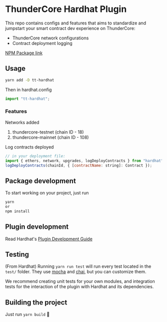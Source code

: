 # ThunderCore Hardhat Plugin

This repo contains configs and features that aims to standardize and jumpstart your smart contract dev experience on ThunderCore:

- ThunderCore network configurations
- Contract deployment logging

[NPM Package link](https://www.npmjs.com/package/tt-hardhat)

## Usage

```bash
yarn add -D tt-hardhat
```

Then in hardhat.config

```js
import "tt-hardhat";
```

### Features

Networks added

1. thundercore-testnet (chain ID - 18)
1. thundercore-mainnet (chain ID - 108)

Log contracts deployed

```js
// in your deployment file:
import { ethers, network, upgrades, logDeployContracts } from "hardhat";
logDeployContracts(chainId, { [contractName: string]: Contract });
```

## Package development

To start working on your project, just run

```bash
yarn
or
npm install
```

## Plugin development

Read Hardhat's [Plugin Development Guide](https://hardhat.org/advanced/building-plugins.html)

## Testing

(From Hardhat) Running `yarn run test` will run every test located in the `test/` folder. They
use [mocha](https://mochajs.org) and [chai](https://www.chaijs.com/),
but you can customize them.

We recommend creating unit tests for your own modules, and integration tests for
the interaction of the plugin with Hardhat and its dependencies.

## Building the project

Just run `yarn build` ️👷
